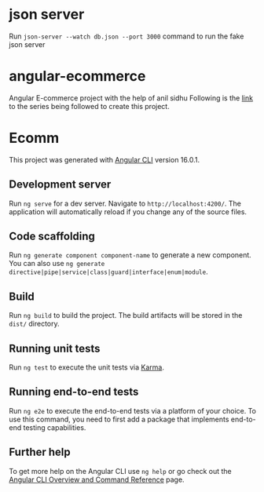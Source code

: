 # json server
Run `json-server --watch db.json --port 3000` command to run the fake json server

# angular-ecommerce
Angular E-commerce project with the help of anil sidhu
Following is the [link](https://www.youtube.com/watch?v=zsUUM9KrhZQ&list=PL8p2I9GklV478HYUm6RZAz1j7uz2LoGJt&index=2) to the series being followed to create this project.

# Ecomm

This project was generated with [Angular CLI](https://github.com/angular/angular-cli) version 16.0.1.

## Development server

Run `ng serve` for a dev server. Navigate to `http://localhost:4200/`. The application will automatically reload if you change any of the source files.

## Code scaffolding

Run `ng generate component component-name` to generate a new component. You can also use `ng generate directive|pipe|service|class|guard|interface|enum|module`.

## Build

Run `ng build` to build the project. The build artifacts will be stored in the `dist/` directory.

## Running unit tests

Run `ng test` to execute the unit tests via [Karma](https://karma-runner.github.io).

## Running end-to-end tests

Run `ng e2e` to execute the end-to-end tests via a platform of your choice. To use this command, you need to first add a package that implements end-to-end testing capabilities.

## Further help

To get more help on the Angular CLI use `ng help` or go check out the [Angular CLI Overview and Command Reference](https://angular.io/cli) page.
